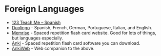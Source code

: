 # Foreign Languages

* [123 Teach Me – Spanish](http://www.123teachme.com/learn_spanish/spanish_grammar_course)
* [Duolingo](https://www.duolingo.com/) - Spanish, French, German, Portuguese, Italian, and English.
* [Memrise](http://www.memrise.com/) - Spaced repetition flash card website. Good for lots of things, but languages especially.
* [Anki](http://ankisrs.net/) - Spaced repetition flash card software you can download.
* [AnkiWeb](https://ankiweb.net/) - Web companion to the above.
